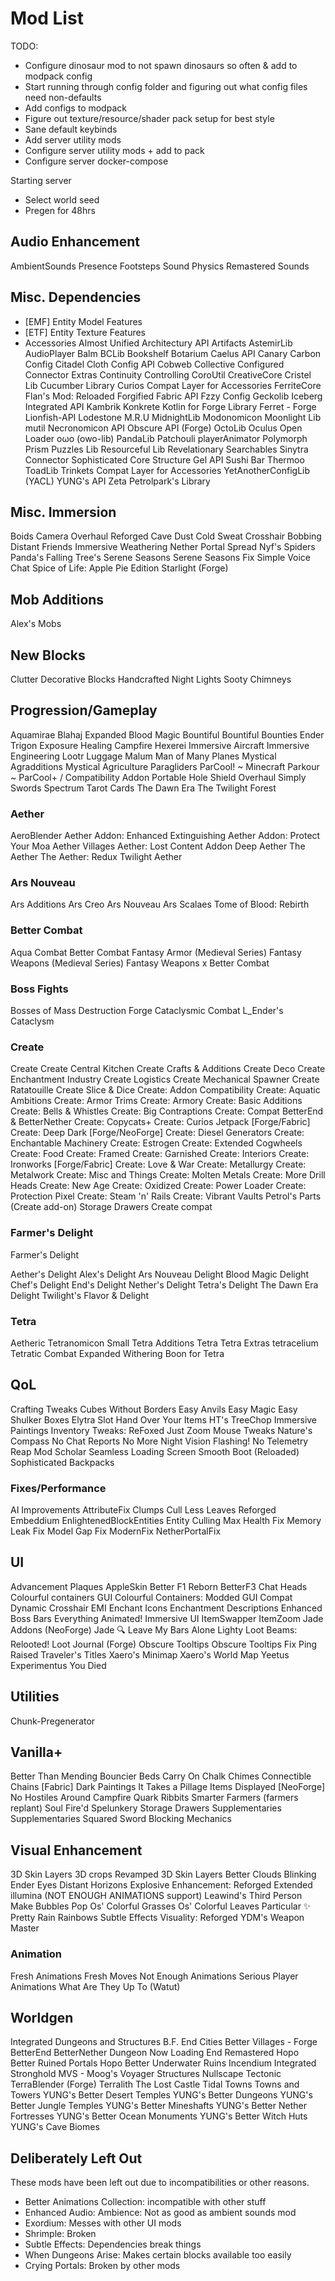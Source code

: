 # Mod List
TODO:

- Configure dinosaur mod to not spawn dinosaurs so often & add to modpack config
- Start running through config folder and figuring out what config files need non-defaults
- Add configs to modpack
- Figure out texture/resource/shader pack setup for best style
- Sane default keybinds
- Add server utility mods
- Configure server utility mods + add to pack
- Configure server docker-compose

Starting server
- Select world seed
- Pregen for 48hrs

## Audio Enhancement

AmbientSounds
Presence Footsteps
Sound Physics Remastered
Sounds

## Misc. Dependencies

- [EMF] Entity Model Features
- [ETF] Entity Texture Features
- Accessories
  Almost Unified
  Architectury API
  Artifacts
  AstemirLib
  AudioPlayer
  Balm
  BCLib
  Bookshelf
  Botarium
  Caelus API
  Canary
  Carbon Config
  Citadel
  Cloth Config API
  Cobweb
  Collective
  Configured
  Connector Extras
  Continuity
  Controlling
  CoroUtil
  CreativeCore
  Cristel Lib
  Cucumber Library
  Curios Compat Layer for Accessories
  FerriteCore
  Flan's Mod: Reloaded
  Forgified Fabric API
  Fzzy Config
  Geckolib
  Iceberg
  Integrated API
  Kambrik
  Konkrete
  Kotlin for Forge
  Library Ferret - Forge
  Lionfish-API
  Lodestone
  M.R.U
  MidnightLib
  Modonomicon
  Moonlight Lib
  mutil
  Necronomicon API
  Obscure API (Forge)
  OctoLib
  Oculus
  Open Loader
  oωo (owo-lib)
PandaLib
Patchouli
playerAnimator
Polymorph
Prism
Puzzles Lib
Resourceful Lib
Revelationary
Searchables
Sinytra Connector
Sophisticated Core
Structure Gel API
Sushi Bar
Thermoo
ToadLib
Trinkets Compat Layer for Accessories
YetAnotherConfigLib (YACL)
YUNG's API
Zeta
Petrolpark's Library

## Misc. Immersion

Boids
Camera Overhaul Reforged
Cave Dust
Cold Sweat
Crosshair Bobbing
Distant Friends
Immersive Weathering
Nether Portal Spread
Nyf's Spiders
Panda's Falling Tree's
Serene Seasons
Serene Seasons Fix
Simple Voice Chat
Spice of Life: Apple Pie Edition
Starlight (Forge)

## Mob Additions

Alex's Mobs

## New Blocks

Clutter
Decorative Blocks
Handcrafted
Night Lights
Sooty Chimneys

## Progression/Gameplay

Aquamirae
Blahaj Expanded
Blood Magic
Bountiful
Bountiful Bounties
Ender Trigon
Exposure
Healing Campfire
Hexerei
Immersive Aircraft
Immersive Engineering
Lootr
Luggage
Malum
Man of Many Planes
Mystical Agradditions
Mystical Agriculture
Paragliders
ParCool! ~ Minecraft Parkour ~
ParCool+ / Compatibility Addon
Portable Hole
Shield Overhaul
Simply Swords
Spectrum
Tarot Cards
The Dawn Era
The Twilight Forest

### Aether

AeroBlender
Aether Addon: Enhanced Extinguishing
Aether Addon: Protect Your Moa
Aether Villages
Aether: Lost Content Addon
Deep Aether
The Aether
The Aether: Redux
Twilight Aether

### Ars Nouveau

Ars Additions
Ars Creo
Ars Nouveau
Ars Scalaes
Tome of Blood: Rebirth

### Better Combat

Aqua Combat
Better Combat
Fantasy Armor (Medieval Series)
Fantasy Weapons (Medieval Series)
Fantasy Weapons x Better Combat

### Boss Fights

Bosses of Mass Destruction Forge
Cataclysmic Combat
L_Ender's Cataclysm

### Create

Create
Create Central Kitchen
Create Crafts & Additions
Create Deco
Create Enchantment Industry
Create Logistics
Create Mechanical Spawner
Create Ratatouille
Create Slice & Dice
Create: Addon Compatibility
Create: Aquatic Ambitions
Create: Armor Trims
Create: Armory
Create: Basic Additions
Create: Bells & Whistles
Create: Big Contraptions
Create: Compat BetterEnd & BetterNether
Create: Copycats+
Create: Curios Jetpack [Forge/Fabric]
Create: Deep Dark [Forge/NeoForge]
Create: Diesel Generators
Create: Enchantable Machinery
Create: Estrogen
Create: Extended Cogwheels
Create: Food
Create: Framed
Create: Garnished
Create: Interiors
Create: Ironworks [Forge/Fabric]
Create: Love & War
Create: Metallurgy
Create: Metalwork
Create: Misc and Things
Create: Molten Metals
Create: More Drill Heads
Create: New Age
Create: Oxidized
Create: Power Loader
Create: Protection Pixel
Create: Steam 'n' Rails
Create: Vibrant Vaults
Petrol's Parts (Create add-on)
Storage Drawers Create compat

### Farmer's Delight

Farmer's Delight

Aether's Delight
Alex's Delight
Ars Nouveau Delight
Blood Magic Delight
Chef's Delight
End's Delight
Nether's Delight
Tetra's Delight
The Dawn Era Delight
Twilight's Flavor & Delight

### Tetra

Aetheric Tetranomicon
Small Tetra Additions
Tetra
Tetra Extras
tetracelium
Tetratic Combat Expanded
Withering Boon for Tetra

## QoL

Crafting Tweaks
Cubes Without Borders
Easy Anvils
Easy Magic
Easy Shulker Boxes
Elytra Slot
Hand Over Your Items
HT's TreeChop
Immersive Paintings
Inventory Tweaks: ReFoxed
Just Zoom
Mouse Tweaks
Nature's Compass
No Chat Reports
No More Night Vision Flashing!
No Telemetry
Reap Mod
Scholar
Seamless Loading Screen
Smooth Boot (Reloaded)
Sophisticated Backpacks

### Fixes/Performance

AI Improvements
AttributeFix
Clumps
Cull Less Leaves Reforged
Embeddium
EnlightenedBlockEntities
Entity Culling
Max Health Fix
Memory Leak Fix
Model Gap Fix
ModernFix
NetherPortalFix

## UI

Advancement Plaques
AppleSkin
Better F1 Reborn
BetterF3
Chat Heads
Colourful containers GUI
Colourful Containers: Modded GUI Compat
Dynamic Crosshair
EMI
Enchant Icons
Enchantment Descriptions
Enhanced Boss Bars
Everything Animated!
Immersive UI
ItemSwapper
ItemZoom
Jade Addons (NeoForge)
Jade 🔍
Leave My Bars Alone
Lighty
Loot Beams: Relooted!
Loot Journal (Forge)
Obscure Tooltips
Obscure Tooltips Fix
Ping
Raised
Traveler's Titles
Xaero's Minimap
Xaero's World Map
Yeetus Experimentus
You Died

## Utilities

Chunk-Pregenerator

## Vanilla+

Better Than Mending
Bouncier Beds
Carry On
Chalk
Chimes
Connectible Chains [Fabric]
Dark Paintings
It Takes a Pillage
Items Displayed [NeoForge]
No Hostiles Around Campfire
Quark
Ribbits
Smarter Farmers (farmers replant)
Soul Fire'd
Spelunkery
Storage Drawers
Supplementaries
Supplementaries Squared
Sword Blocking Mechanics

## Visual Enhancement

3D Skin Layers
3D crops Revamped
3D Skin Layers
Better Clouds
Blinking Ender Eyes
Distant Horizons
Explosive Enhancement: Reforged
Extended illumina (NOT ENOUGH ANIMATIONS support)
Leawind's Third Person
Make Bubbles Pop
Os' Colorful Grasses
Os' Colorful Leaves
Particular ✨
Pretty Rain
Rainbows
Subtle Effects
Visuality: Reforged
YDM's Weapon Master

### Animation

Fresh Animations
Fresh Moves
Not Enough Animations
Serious Player Animations
What Are They Up To (Watut)

## Worldgen

Integrated Dungeons and Structures
B.F. End Cities
Better Villages - Forge
BetterEnd
BetterNether
Dungeon Now Loading
End Remastered
Hopo Better Ruined Portals
Hopo Better Underwater Ruins
Incendium
Integrated Stronghold
MVS - Moog's Voyager Structures
Nullscape
Tectonic
TerraBlender (Forge)
Terralith
The Lost Castle
Tidal Towns
Towns and Towers
YUNG's Better Desert Temples
YUNG's Better Dungeons
YUNG's Better Jungle Temples
YUNG's Better Mineshafts
YUNG's Better Nether Fortresses
YUNG's Better Ocean Monuments
YUNG's Better Witch Huts
YUNG's Cave Biomes

## Deliberately Left Out

These mods have been left out due to incompatibilities or other reasons.

- Better Animations Collection: incompatible with other stuff
- Enhanced Audio: Ambience: Not as good as ambient sounds mod
- Exordium: Messes with other UI mods
- Shrimple: Broken
- Subtle Effects: Dependencies break things
- When Dungeons Arise: Makes certain blocks available too easily
- Crying Portals: Broken by other mods

